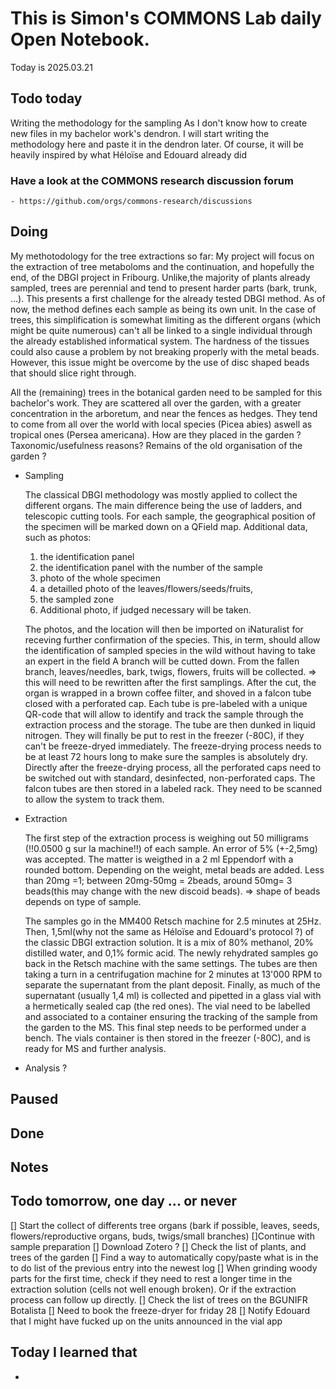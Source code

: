 

# This is Simon's COMMONS Lab daily Open Notebook.

Today is 2025.03.21

## Todo today
Writing the methodology for the sampling
As I don't know how to create new files in my bachelor work's dendron.
I will start writing the methodology here and paste it in the dendron later.
Of course, it will be heavily inspired by what Héloïse and Edouard already did

### Have a look at the COMMONS research discussion forum
    - https://github.com/orgs/commons-research/discussions


###
###

## Doing
My methotodology for the tree extractions so far:
My project will focus on the extraction of tree metaboloms and the continuation, and hopefully the end, of the DBGI project in Fribourg. Unlike,the majority of plants already sampled, trees are perennial and tend to present harder parts (bark, trunk, ...). This presents a first challenge for the already tested DBGI method. As of now, the method defines each sample as being its own unit. In the case of trees, this simplification is somewhat limiting as the different organs (which might be quite numerous) can't all be linked to a single individual through the already established informatical system.
The hardness of the tissues could also cause a problem by not breaking properly with the metal beads. However, this issue might be overcome by the use of disc shaped beads that should slice right through.

All the (remaining) trees in the botanical garden need to be sampled for this bachelor's work. They are scattered all over the garden, with a greater concentration in the arboretum, and near the fences as hedges. They tend to come from all over the world with local species (Picea abies) aswell as tropical ones (Persea americana). 
How are they placed in the garden ? Taxonomic/usefulness reasons? Remains of the old organisation of the garden ?

- Sampling

  The classical DBGI methodology was mostly applied to collect the different organs. The main difference being the use of ladders, and telescopic cutting tools.
  For each sample, the geographical position of the specimen will be marked down on a QField map. Additional data, such as photos:
  1) the identification panel
  2) the identification panel with the number of the sample
  3)  photo of the whole specimen
  4) a detailled photo of the leaves/flowers/seeds/fruits, 
  5) the sampled zone 
  6) Additional photo, if judged necessary
  will be taken.

  The photos, and the location will then be imported on iNaturalist for receving further confirmation of the species. This, in term, should allow the identification of sampled species in the wild without having to take an expert in the field
  A branch will be cutted down. From the fallen branch, leaves/needles, bark, twigs, flowers, fruits will be collected. => this will need to be rewritten after the first samplings.
  After the cut, the organ is wrapped in a brown coffee filter, and shoved in a falcon tube closed with a perforated cap. Each tube is pre-labeled with a unique QR-code that will allow to identify and track the sample through the extraction process and the storage.
  The tube are then dunked in liquid nitrogen. They will finally be put to rest in the freezer (-80C), if they can't be freeze-dryed immediately. The freeze-drying process needs to be at least 72 hours long to make sure the samples is absolutely dry. 
  Directly after the freeze-drying process, all the perforated caps need to be switched out with standard, desinfected, non-perforated caps. The falcon tubes are then stored in a labeled rack. They need to be scanned to allow the system to track them.
 

- Extraction 

  The first step of the extraction process is weighing out 50 milligrams (!!0.0500 g sur la machine!!) of each sample. An error of 5% (+-2,5mg) was accepted. The matter is weigthed in a 2 ml Eppendorf with a rounded bottom. Depending on the weight, metal beads are added. Less than 20mg =1; between 20mg-50mg = 2beads, around 50mg= 3 beads(this may change with the new discoid beads).
  => shape of beads depends on type of sample.

  The samples go in the MM400 Retsch machine for 2.5 minutes at 25Hz. Then, 1,5ml(why not the same as Héloïse and Edouard's protocol ?) of the classic DBGI extraction solution. It is a mix of 80% methanol, 20% distilled water, and 0,1% formic acid. The newly rehydrated samples go back in the Retsch machine with the same settings.
  The tubes are then taking a turn in a centrifugation machine for 2 minutes at 13'000 RPM to separate the supernatant from the plant deposit.
  Finally, as much of the supernatant (usually 1,4 ml) is collected and pipetted in a glass vial with a hermetically sealed cap (the red ones).
  The vial need to be labelled and associated to a container ensuring the tracking of the sample from the garden to the MS.
  This final step needs to be performed under a bench.
  The vials container is then stored in the freezer (-80C), and is ready for MS and further analysis.

- Analysis ?




## Paused

## Done

## Notes

## Todo tomorrow, one day ... or never 
[] Start the collect of differents tree organs (bark if possible, leaves, seeds, flowers/reproductive organs, buds, twigs/small branches)
[]Continue with sample preparation
[] Download Zotero ?
[] Check the list of plants, and trees of the garden
[] Find a way to automatically copy/paste what is in the to do list of the previous entry into the newest log
[] When grinding woody parts for the first time, check if they need to rest a longer time in the extraction solution (cells not well enough broken). Or if the extraction process can follow up directly.
[] Check the list of trees on the BGUNIFR Botalista
[] Need to book the freeze-dryer for friday 28
[] Notify Edouard that I might have fucked up on the units announced in the vial app

###
###


## Today I learned that

- 